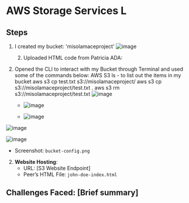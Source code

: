 # AWS Storage Services L

## Steps  
1. I created my bucket: 'misolamaceproject'
   ![image](https://github.com/user-attachments/assets/50cbac52-271e-4304-81cb-43d4087324a0)

   2. Uploaded HTML code from Patricia ADA: 
 
3. Opened the CLI to interact with my Bucket through Terminal and used some of the commands below:
AWS S3 ls - to list out the items in my bucket
aws s3 cp test.txt s3://misolamaceproject/
aws s3 cp s3://misolamaceproject/test.txt .
aws s3 rm s3://misolamaceproject/test.txt
 ![image](https://github.com/user-attachments/assets/736382a7-c6c3-4d42-8e4b-4ecbd3d4ed02)
   - ![image](https://github.com/user-attachments/assets/c73481f5-08f7-4c74-b230-f590be551a5f)
  
   - ![image](https://github.com/user-attachments/assets/9b9b33b1-4f6c-4059-b88a-b317133ba298)


![image](https://github.com/user-attachments/assets/18e23a27-7494-4d79-8031-43b485e3a858)

![image](https://github.com/user-attachments/assets/eb6b3b29-ab35-488c-b3e8-7c6ffb566f3a)



   - Screenshot: `bucket-config.png`  
2. **Website Hosting**:  
   - URL: [S3 Website Endpoint]  
   - Peer’s HTML File: `john-doe-index.html`  
## Challenges Faced: [Brief summary]  

